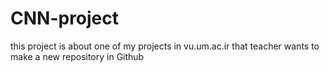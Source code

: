 # CNN-project
this project is about one of my projects in vu.um.ac.ir that teacher wants to make a new repository in Github
